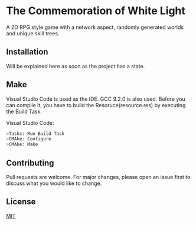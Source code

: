# The Commemoration of White Light

A 2D RPG style game with a network aspect, randomly generated worlds and unique skill trees.

## Installation

Will be explained here as soon as the project has a state.

## Make

Visual Studio Code is used as the IDE. GCC 9.2.0 is also used.
Before you can compile it, you have to build the Resoruce(resource.res) by executing the Build Task.

Visual Studio Code:
```bash
>Tasks: Run Build Task
>CMAke: Configure
>CMAke: Make
```

## Contributing
Pull requests are welcome. For major changes, please open an issue first to discuss what you would like to change.

## License
[MIT](https://choosealicense.com/licenses/mit/)